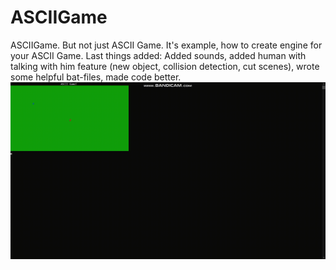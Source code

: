 # ASCIIGame
ASCIIGame. But not just ASCII Game. It's example, how to create engine for your ASCII Game.
Last things added: Added sounds, added human with talking with him feature (new object, collision detection, cut scenes), wrote some helpful bat-files, made code better.
<img src="GamePlay.gif">
